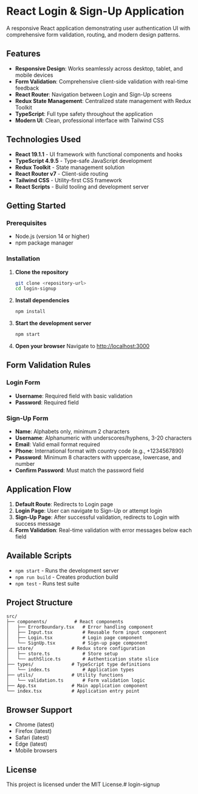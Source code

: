 # React Login & Sign-Up Application

A responsive React application demonstrating user authentication UI with comprehensive form validation, routing, and modern design patterns.

## Features

- **Responsive Design**: Works seamlessly across desktop, tablet, and mobile devices
- **Form Validation**: Comprehensive client-side validation with real-time feedback
- **React Router**: Navigation between Login and Sign-Up screens
- **Redux State Management**: Centralized state management with Redux Toolkit
- **TypeScript**: Full type safety throughout the application
- **Modern UI**: Clean, professional interface with Tailwind CSS

## Technologies Used

- **React 19.1.1** - UI framework with functional components and hooks
- **TypeScript 4.9.5** - Type-safe JavaScript development
- **Redux Toolkit** - State management solution
- **React Router v7** - Client-side routing
- **Tailwind CSS** - Utility-first CSS framework
- **React Scripts** - Build tooling and development server

## Getting Started

### Prerequisites

- Node.js (version 14 or higher)
- npm package manager

### Installation

1. **Clone the repository**
   ```bash
   git clone <repository-url>
   cd login-signup
   ```

2. **Install dependencies**
   ```bash
   npm install
   ```

3. **Start the development server**
   ```bash
   npm start
   ```

4. **Open your browser**
   Navigate to [http://localhost:3000](http://localhost:3000)

## Form Validation Rules

### Login Form
- **Username**: Required field with basic validation
- **Password**: Required field

### Sign-Up Form
- **Name**: Alphabets only, minimum 2 characters
- **Username**: Alphanumeric with underscores/hyphens, 3-20 characters
- **Email**: Valid email format required
- **Phone**: International format with country code (e.g., +1234567890)
- **Password**: Minimum 8 characters with uppercase, lowercase, and number
- **Confirm Password**: Must match the password field

## Application Flow

1. **Default Route**: Redirects to Login page
2. **Login Page**: User can navigate to Sign-Up or attempt login
3. **Sign-Up Page**: After successful validation, redirects to Login with success message
4. **Form Validation**: Real-time validation with error messages below each field

## Available Scripts

- `npm start` - Runs the development server
- `npm run build` - Creates production build
- `npm test` - Runs test suite

## Project Structure

```
src/
├── components/          # React components
│   ├── ErrorBoundary.tsx   # Error handling component
│   ├── Input.tsx           # Reusable form input component
│   ├── Login.tsx           # Login page component
│   └── SignUp.tsx          # Sign-up page component
├── store/              # Redux store configuration
│   ├── store.ts            # Store setup
│   └── authSlice.ts        # Authentication state slice
├── types/              # TypeScript type definitions
│   └── index.ts            # Application types
├── utils/              # Utility functions
│   └── validation.ts       # Form validation logic
├── App.tsx             # Main application component
└── index.tsx           # Application entry point
```

## Browser Support

- Chrome (latest)
- Firefox (latest)
- Safari (latest)
- Edge (latest)
- Mobile browsers

## License

This project is licensed under the MIT License.# login-signup
